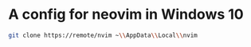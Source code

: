# A config for neovim in Windows 10

``` sh
git clone https://remote/nvim ~\\AppData\\Local\\nvim
```